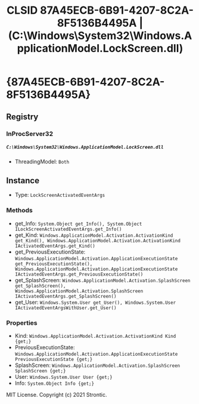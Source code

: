 ﻿---
title: "CLSID 87A45ECB-6B91-4207-8C2A-8F5136B4495A | (C:\\Windows\\System32\\Windows.ApplicationModel.LockScreen.dll)"
excerpt: What is COM-Object CLSID 87A45ECB-6B91-4207-8C2A-8F5136B4495A?
---

# {87A45ECB-6B91-4207-8C2A-8F5136B4495A}


## Registry


### InProcServer32

##### `C:\Windows\System32\Windows.ApplicationModel.LockScreen.dll`
* ThreadingModel: `Both`

## Instance

* Type: `LockScreenActivatedEventArgs`

### Methods

* get_Info: `System.Object get_Info(), System.Object ILockScreenActivatedEventArgs.get_Info()`
* get_Kind: `Windows.ApplicationModel.Activation.ActivationKind get_Kind(), Windows.ApplicationModel.Activation.ActivationKind IActivatedEventArgs.get_Kind()`
* get_PreviousExecutionState: `Windows.ApplicationModel.Activation.ApplicationExecutionState get_PreviousExecutionState(), Windows.ApplicationModel.Activation.ApplicationExecutionState IActivatedEventArgs.get_PreviousExecutionState()`
* get_SplashScreen: `Windows.ApplicationModel.Activation.SplashScreen get_SplashScreen(), Windows.ApplicationModel.Activation.SplashScreen IActivatedEventArgs.get_SplashScreen()`
* get_User: `Windows.System.User get_User(), Windows.System.User IActivatedEventArgsWithUser.get_User()`

### Properties

* Kind: `Windows.ApplicationModel.Activation.ActivationKind Kind {get;}`
* PreviousExecutionState: `Windows.ApplicationModel.Activation.ApplicationExecutionState PreviousExecutionState {get;}`
* SplashScreen: `Windows.ApplicationModel.Activation.SplashScreen SplashScreen {get;}`
* User: `Windows.System.User User {get;}`
* Info: `System.Object Info {get;}`

MIT License. Copyright (c) 2021 Strontic.


